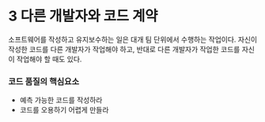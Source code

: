 # 3 다른 개발자와 코드 계약

소프트웨어를 작성하고 유지보수하는 일은 대개 팀 단위에서 수행하는 작업이다.
자신이 작성한 코드를 다른 개발자가 작업해야 하고, 반대로 다른 개발자가 작업한 코드를 자신이 작업해야 할 때도 있다.

### 코드 품질의 핵심요소
- 예측 가능한 코드를 작성하라
- 코드를 오용하기 어렵게 만들라
